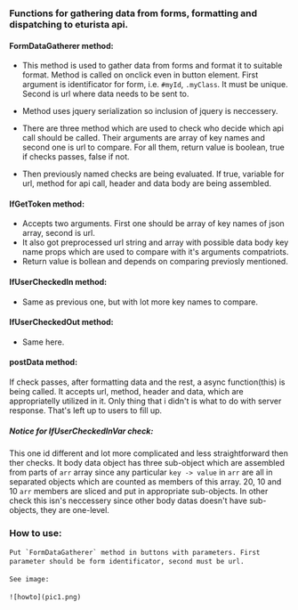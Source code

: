 ### Functions for gathering data from forms, formatting and dispatching to eturista api.

#### FormDataGatherer method:

 - This method is used to gather data from forms and format it to suitable format.
 Method is called on onclick even in button element. First argument is identificator for form,
 i.e. `#myId`, `.myClass`. It must be unique. Second is url where data needs to be sent to.

 - Method uses jquery serialization so inclusion of jquery is neccessery.
  
 - There are three method which are used to check who decide which api call should be called. Their arguments are array of key names and second one is url to compare. For all them, return value is boolean, true if checks passes, false if not.

 - Then previously named checks are being evaluated. If true, variable for url, method for api call, header and data body are being assembled.

#### IfGetToken method:

 - Accepts two arguments. First one should be array of key names of json array, second is url.
 - It also got preprocessed url string and array with possible data body key name props which are used to compare with it's arguments compatriots.
 - Return value is bollean and depends on comparing previosly mentioned.

#### IfUserCheckedIn method:

 - Same as previous one, but with lot more key names to compare.

#### IfUserCheckedOut method:

 - Same here.

#### postData method:

If check passes, after formatting data and the rest, a async function(this) is being called. It accepts url, method, header and data, which are appropriatelly utilized in it. Only thing that i didn't is what to do with server response. That's left up to users to fill up.

##### Notice for IfUserCheckedInVar check:

This one id different and lot more complicated and less straightforward then ther checks.
It body data object has three sub-object which are assembled from parts of `arr` array since any particular `key -> value` in `arr` are all in separated objects which are counted as members of this array. 
20, 10 and 10 `arr` members are sliced and put in appropriate sub-objects. 
In other check this isn's neccessery since other body datas doesn't have sub-objects, they are one-level.

### How to use:

    Put `FormDataGatherer` method in buttons with parameters. First parameter should be form identificator, second must be url.

    See image:

    ![howto](pic1.png)


